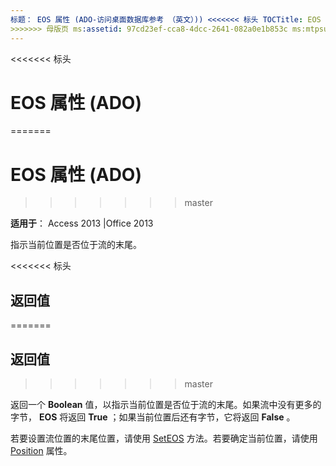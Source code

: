 ```yaml
---
标题： EOS 属性 (ADO-访问桌面数据库参考 （英文）)) <<<<<<< 标头 TOCTitle: EOS 属性 (ADO) === TOCTitle: EOS 属性 (ADO)
>>>>>>> 母版页 ms:assetid: 97cd23ef-cca8-4dcc-2641-082a0e1b853c ms:mtpsurl: https://msdn.microsoft.com/library/JJ249676(v=office.15) ms:contentKeyID: 48546474 ms.date: 09/18/2015 mtps_version: office.15.aspx
---
```


<<<<<<< 标头
# <a name="eos-property-ado"></a>EOS 属性 (ADO)
=======
# <a name="eos-property-ado"></a>EOS 属性 (ADO)
>>>>>>> master


**适用于**： Access 2013 |Office 2013

指示当前位置是否位于流的末尾。

<<<<<<< 标头
## <a name="return-values"></a>返回值
=======
## <a name="return-values"></a>返回值
>>>>>>> master

返回一个 **Boolean** 值，以指示当前位置是否位于流的末尾。如果流中没有更多的字节， **EOS** 将返回 **True** ；如果当前位置后还有字节，它将返回 **False** 。

若要设置流位置的末尾位置，请使用 [SetEOS](seteos-method-ado.md) 方法。若要确定当前位置，请使用 [Position](position-property-ado.md) 属性。


